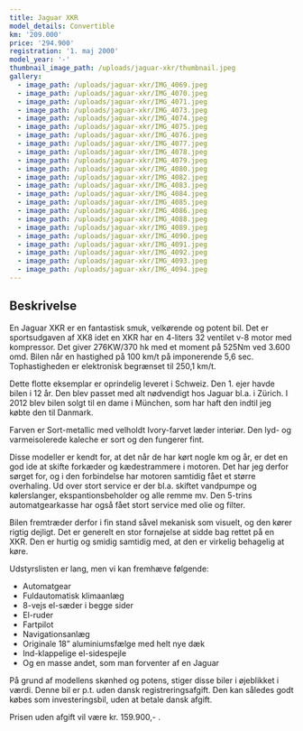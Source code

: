 ```yaml
---
title: Jaguar XKR
model_details: Convertible
km: '209.000'
price: '294.900'
registration: '1. maj 2000'
model_year: '-'
thumbnail_image_path: /uploads/jaguar-xkr/thumbnail.jpeg
gallery:
  - image_path: /uploads/jaguar-xkr/IMG_4069.jpeg
  - image_path: /uploads/jaguar-xkr/IMG_4070.jpeg
  - image_path: /uploads/jaguar-xkr/IMG_4071.jpeg
  - image_path: /uploads/jaguar-xkr/IMG_4073.jpeg
  - image_path: /uploads/jaguar-xkr/IMG_4074.jpeg
  - image_path: /uploads/jaguar-xkr/IMG_4075.jpeg
  - image_path: /uploads/jaguar-xkr/IMG_4076.jpeg
  - image_path: /uploads/jaguar-xkr/IMG_4077.jpeg
  - image_path: /uploads/jaguar-xkr/IMG_4078.jpeg
  - image_path: /uploads/jaguar-xkr/IMG_4079.jpeg
  - image_path: /uploads/jaguar-xkr/IMG_4080.jpeg
  - image_path: /uploads/jaguar-xkr/IMG_4082.jpeg
  - image_path: /uploads/jaguar-xkr/IMG_4083.jpeg
  - image_path: /uploads/jaguar-xkr/IMG_4084.jpeg
  - image_path: /uploads/jaguar-xkr/IMG_4085.jpeg
  - image_path: /uploads/jaguar-xkr/IMG_4086.jpeg
  - image_path: /uploads/jaguar-xkr/IMG_4088.jpeg
  - image_path: /uploads/jaguar-xkr/IMG_4089.jpeg
  - image_path: /uploads/jaguar-xkr/IMG_4090.jpeg
  - image_path: /uploads/jaguar-xkr/IMG_4091.jpeg
  - image_path: /uploads/jaguar-xkr/IMG_4092.jpeg
  - image_path: /uploads/jaguar-xkr/IMG_4093.jpeg
  - image_path: /uploads/jaguar-xkr/IMG_4094.jpeg 
---
```


## Beskrivelse

En Jaguar XKR er en fantastisk smuk, velk&oslash;rende og potent bil. Det er sportsudgaven af XK8 idet en XKR har en 4-liters 32 ventilet v-8 motor med kompressor. Det giver 276KW/370 hk med et moment p&aring; 525Nm ved 3.600 omd. Bilen n&aring;r en hastighed p&aring; 100 km/t p&aring; imponerende 5,6 sec. Tophastigheden er elektronisk begr&aelig;nset til 250,1 km/t.

Dette flotte eksemplar er oprindelig leveret i Schweiz. Den 1. ejer havde bilen i 12 &aring;r. Den blev passet med alt n&oslash;dvendigt hos Jaguar bl.a. i Zürich. I 2012 blev bilen solgt til en dame i München, som har haft den indtil jeg k&oslash;bte den til Danmark.

Farven er Sort-metallic med velholdt Ivory-farvet l&aelig;der interi&oslash;r. Den lyd- og varmeisolerede kaleche er sort og den fungerer fint.

Disse modeller er kendt for, at det n&aring;r de har k&oslash;rt nogle km og &aring;r, er det en god ide at skifte fork&aelig;der og k&aelig;destrammere i motoren. Det har jeg derfor s&oslash;rget for, og i den forbindelse har motoren samtidig f&aring;et et st&oslash;rre overhaling. Ud over stort service er der bl.a. skiftet vandpumpe og k&oslash;lerslanger, ekspantionsbeholder og alle remme mv. Den 5-trins automatgearkasse har ogs&aring; f&aring;et stort service med olie og filter.

Bilen fremtr&aelig;der derfor i fin stand s&aring;vel mekanisk som visuelt, og den k&oslash;rer rigtig dejligt. Det er generelt en stor forn&oslash;jelse at sidde bag rettet p&aring; en XKR. Den er hurtig og smidig samtidig med, at den er virkelig behagelig at k&oslash;re.

Udstyrslisten er lang, men vi kan fremh&aelig;ve f&oslash;lgende:

* Automatgear
* Fuldautomatisk klimaanl&aelig;g
* 8-vejs el-s&aelig;der i begge sider
* El-ruder
* Fartpilot
* Navigationsanl&aelig;g
* Originale 18” aluminiumsf&aelig;lge med helt nye d&aelig;k
* Ind-klappelige el-sidespejle
* Og en masse andet, som man forventer af en Jaguar

P&aring; grund af modellens sk&oslash;nhed og potens, stiger disse biler i &oslash;jeblikket i v&aelig;rdi. Denne bil er p.t. uden dansk registreringsafgift. Den kan s&aring;ledes godt k&oslash;bes som investeringsbil, uden at betale dansk afgift.

Prisen uden afgift vil v&aelig;re kr. 159.900,- .